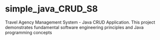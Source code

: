 # simple_java_CRUD_S8
Travel Agency Management System - Java CRUD Application. This project demonstrates fundamental software engineering principles and Java programming concepts
